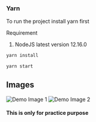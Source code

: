 ### Yarn

To run the project install yarn first

Requirement
1. NodeJS latest version 12.16.0

```sh
yarn install
```

```sh
yarn start
```


## Images

![Demo Image 1](https://github.com/bhattjaldhi/food-to-cart/tree/master/demo/download1.png)
![Demo Image 2](https://github.com/bhattjaldhi/food-to-cart/tree/master/demo/download2.png)



#### This is only for practice purpose